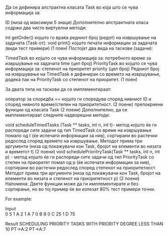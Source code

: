 Да се дефинира апстрактна класата Task во која што се чува информација за:

ID (низа од максимум 5 знаци)
Дополнително апстрактната класа содржи два чисто виртуелни методи:

int getOrder() којшто го враќа редниот број (редот) на извршување на задачата (Task-oт).
void print() којшто печати информации за задачата (види тест примери) (1 поен)
Постојат два вида на таскови (задачи):

TimedTask во којшто се чува информација за:
потребното време за извршување на задачата time (цел број)
PriorityTask во којшто се чува информација за:
степенот на приоритет priority (цел број)
Редниот број на извршувањe на TimedTask e дефиниран со времето на извршување, додека пак на PriorityTask со степенот на приоритет. (1 поен)

За двата типа на таскови да се имплементираат:

оператор за споредба == којшто ги споредува според нивниот ID и според нивното време/степен на приоритетност. (2 поени)
препокриени функции од класата Task (2 поени)
Дополнително, да се имплементираат следните надворешни методи:

void scheduleTimedTasks (Task ** tasks, int n, int t)- метод којшто ќе ги распореди сите задачи од тип TimedTask со време на извршување помало од t (ќе испечати информации за нив), сортирани во растечки редослед според времето на извршување. Методот прима три аргументи (низа од покажувачи кон Task, бројот на елементи во низата и времетот t) (2 поени)
void schedulePrioritryTask(Task ** tasks, int n, int p) - метод којшто ќе ги распореди сите задачи од тип PriorityTask со степен на приоритет помал од p (ќе испечати информации за нив), сортирани во растечки редослед според степенот на приоритетност. Методот прима три аргументи (низа од покажувачи кон Task, бројот на елементи во низата и степенот на приоритетност p) (2 поени)
Напомена: Двете функции може да ги имплементирате и без сортирање, но во тој пример ќе ви излезат 80% тест примери точни.

For example:

Input	
0
5
1 A 2
1 A 7
0 B 8
0 C 25
1 D 75

Result
SCHEDULING PRIORITY TASKS WITH PRIORITY DEGREE LESS THAN 10
PT->A:2
PT->A:7